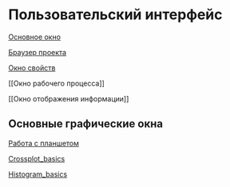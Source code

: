 # Пользовательский интерфейс

[Основное окно](Пользовательский%20интерфейс/MainWindow.md)

[Браузер проекта](Браузер%20проекта.md)

[Окно свойств](Пользовательский%20интерфейс/PropertiesWindow.md)

[[Окно рабочего процесса]]

[[Окно отображения информации]]

## Основные графические окна

[Работа с планшетом](Пользовательский%20интерфейс/Работа%20с%20планшетом.md)

[Crossplot_basics](Пользовательский%20интерфейс/Crossplot_basics.md)

[Histogram_basics](Пользовательский%20интерфейс/Histogram_basics.md)
